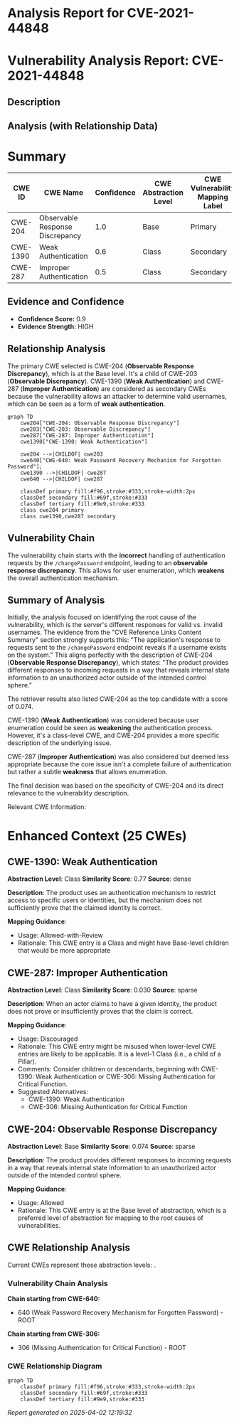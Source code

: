 # Analysis Report for CVE-2021-44848

# Vulnerability Analysis Report: CVE-2021-44848

## Description



## Analysis (with Relationship Data)

# Summary
| CWE ID | CWE Name | Confidence | CWE Abstraction Level | CWE Vulnerability Mapping Label | CWE-Vulnerability Mapping Notes |
|---|---|---|---|---|---|
| CWE-204 | Observable Response Discrepancy | 1.0 | Base | Primary | Allowed |
| CWE-1390 | Weak Authentication | 0.6 | Class | Secondary | Allowed-with-Review |
| CWE-287 | Improper Authentication | 0.5 | Class | Secondary | Discouraged |

## Evidence and Confidence

*   **Confidence Score:** 0.9
*   **Evidence Strength:** HIGH

## Relationship Analysis
The primary CWE selected is CWE-204 (**Observable Response Discrepancy**), which is at the Base level. It's a child of CWE-203 (**Observable Discrepancy**). CWE-1390 (**Weak Authentication**) and CWE-287 (**Improper Authentication**) are considered as secondary CWEs because the vulnerability allows an attacker to determine valid usernames, which can be seen as a form of **weak authentication**.

```mermaid
graph TD
    cwe204["CWE-204: Observable Response Discrepancy"]
    cwe203["CWE-203: Observable Discrepancy"]
    cwe287["CWE-287: Improper Authentication"]
    cwe1390["CWE-1390: Weak Authentication"]
    
    cwe204 -->|CHILDOF| cwe203
    cwe640["CWE-640: Weak Password Recovery Mechanism for Forgotten Password"];
    cwe1390 -->|CHILDOF| cwe287
    cwe640 -->|CHILDOF| cwe287

    classDef primary fill:#f96,stroke:#333,stroke-width:2px
    classDef secondary fill:#69f,stroke:#333
    classDef tertiary fill:#9e9,stroke:#333
    class cwe204 primary
    class cwe1390,cwe287 secondary
```

## Vulnerability Chain
The vulnerability chain starts with the **incorrect** handling of authentication requests by the `/changePassword` endpoint, leading to an **observable response discrepancy**. This allows for user enumeration, which **weakens** the overall authentication mechanism.

## Summary of Analysis
Initially, the analysis focused on identifying the root cause of the vulnerability, which is the server's different responses for valid vs. invalid usernames. The evidence from the "CVE Reference Links Content Summary" section strongly supports this: "The application's response to requests sent to the `/changePassword` endpoint reveals if a username exists on the system." This aligns perfectly with the description of CWE-204 (**Observable Response Discrepancy**), which states: "The product provides different responses to incoming requests in a way that reveals internal state information to an unauthorized actor outside of the intended control sphere."

The retriever results also listed CWE-204 as the top candidate with a score of 0.074.

CWE-1390 (**Weak Authentication**) was considered because user enumeration could be seen as **weakening** the authentication process. However, it's a class-level CWE, and CWE-204 provides a more specific description of the underlying issue.

CWE-287 (**Improper Authentication**) was also considered but deemed less appropriate because the core issue isn't a complete failure of authentication but rather a subtle **weakness** that allows enumeration.

The final decision was based on the specificity of CWE-204 and its direct relevance to the vulnerability description.

Relevant CWE Information:

# Enhanced Context (25 CWEs)

## CWE-1390: Weak Authentication
**Abstraction Level**: Class
**Similarity Score**: 0.77
**Source**: dense

**Description**:
The product uses an authentication mechanism to restrict access to specific users or identities, but the mechanism does not sufficiently prove that the claimed identity is correct.

**Mapping Guidance**:
- Usage: Allowed-with-Review
- Rationale: This CWE entry is a Class and might have Base-level children that would be more appropriate

## CWE-287: Improper Authentication
**Abstraction Level**: Class
**Similarity Score**: 0.030
**Source**: sparse

**Description**:
When an actor claims to have a given identity, the product does not prove or insufficiently proves that the claim is correct.

**Mapping Guidance**:
- Usage: Discouraged
- Rationale: This CWE entry might be misused when lower-level CWE entries are likely to be applicable. It is a level-1 Class (i.e., a child of a Pillar).
- Comments: Consider children or descendants, beginning with CWE-1390: Weak Authentication or CWE-306: Missing Authentication for Critical Function.
- Suggested Alternatives:
  - CWE-1390: Weak Authentication
  - CWE-306: Missing Authentication for Critical Function

## CWE-204: Observable Response Discrepancy
**Abstraction Level**: Base
**Similarity Score**: 0.074
**Source**: sparse

**Description**:
The product provides different responses to incoming requests in a way that reveals internal state information to an unauthorized actor outside of the intended control sphere.

**Mapping Guidance**:
- Usage: Allowed
- Rationale: This CWE entry is at the Base level of abstraction, which is a preferred level of abstraction for mapping to the root causes of vulnerabilities.


## CWE Relationship Analysis

Current CWEs represent these abstraction levels: .


### Vulnerability Chain Analysis

**Chain starting from CWE-640:**
- 640 (Weak Password Recovery Mechanism for Forgotten Password) - ROOT


**Chain starting from CWE-306:**
- 306 (Missing Authentication for Critical Function) - ROOT



### CWE Relationship Diagram

```mermaid
graph TD
    classDef primary fill:#f96,stroke:#333,stroke-width:2px
    classDef secondary fill:#69f,stroke:#333
    classDef tertiary fill:#9e9,stroke:#333
```



*Report generated on 2025-04-02 12:19:32*
